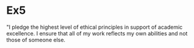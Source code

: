 # Ex5
"I pledge the highest level of ethical principles in support of academic excellence.  I ensure that all of my work reflects my own abilities and not those of someone else.
